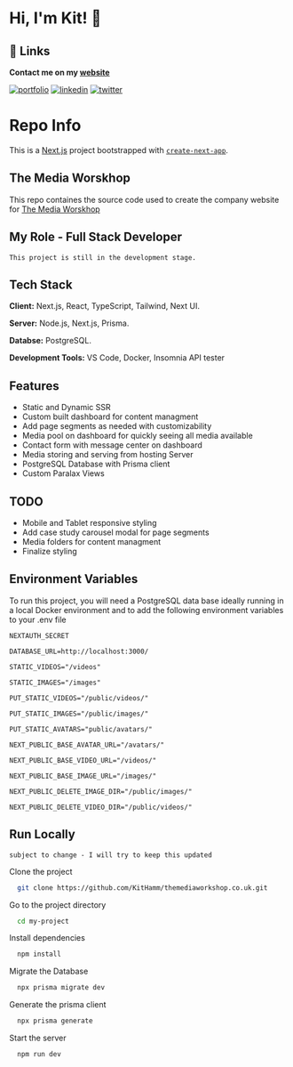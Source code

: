 # Hi, I'm Kit! 👋

## 🔗 Links

**Contact me on my [website](https://kitmakesthings.co.uk/?view=contact)**

[![portfolio](https://img.shields.io/badge/my_portfolio-000?style=for-the-badge&logo=ko-fi&logoColor=white)](https://github.com/KitHamm)
[![linkedin](https://img.shields.io/badge/linkedin-0A66C2?style=for-the-badge&logo=linkedin&logoColor=white)](https://www.linkedin.com/in/kit-hamm/)
[![twitter](https://img.shields.io/badge/twitter-1DA1F2?style=for-the-badge&logo=twitter&logoColor=white)](https://twitter.com/KitHammUK)

# Repo Info

This is a [Next.js](https://nextjs.org/) project bootstrapped with [`create-next-app`](https://github.com/vercel/next.js/tree/canary/packages/create-next-app).

## The Media Worskhop

This repo containes the source code used to create the company website for [The Media Worskhop](https://staging.themediaworkshop.co.uk/)

## My Role - Full Stack Developer

`This project is still in the development stage.`

## Tech Stack

**Client:** Next.js, React, TypeScript, Tailwind, Next UI.

**Server:** Node.js, Next.js, Prisma.

**Databse:** PostgreSQL.

**Development Tools:** VS Code, Docker, Insomnia API tester

## Features

-   Static and Dynamic SSR
-   Custom built dashboard for content managment
-   Add page segments as needed with customizability
-   Media pool on dashboard for quickly seeing all media available
-   Contact form with message center on dashboard
-   Media storing and serving from hosting Server
-   PostgreSQL Database with Prisma client
-   Custom Paralax Views

## TODO

-   Mobile and Tablet responsive styling
-   Add case study carousel modal for page segments
-   Media folders for content managment
-   Finalize styling

## Environment Variables

To run this project, you will need a PostgreSQL data base ideally running in a local Docker environment and to add the following environment variables to your .env file

`NEXTAUTH_SECRET`

`DATABASE_URL=http://localhost:3000/`

`STATIC_VIDEOS="/videos"`

`STATIC_IMAGES="/images"`

`PUT_STATIC_VIDEOS="/public/videos/"`

`PUT_STATIC_IMAGES="/public/images/"`

`PUT_STATIC_AVATARS="public/avatars/"`

`NEXT_PUBLIC_BASE_AVATAR_URL="/avatars/"`

`NEXT_PUBLIC_BASE_VIDEO_URL="/videos/"`

`NEXT_PUBLIC_BASE_IMAGE_URL="/images/"`

`NEXT_PUBLIC_DELETE_IMAGE_DIR="/public/images/"`

`NEXT_PUBLIC_DELETE_VIDEO_DIR="/public/videos/"`

## Run Locally

`subject to change - I will try to keep this updated`

Clone the project

```bash
  git clone https://github.com/KitHamm/themediaworkshop.co.uk.git
```

Go to the project directory

```bash
  cd my-project
```

Install dependencies

```bash
  npm install
```

Migrate the Database

```bash
  npx prisma migrate dev
```

Generate the prisma client

```bash
  npx prisma generate
```

Start the server

```bash
  npm run dev
```
